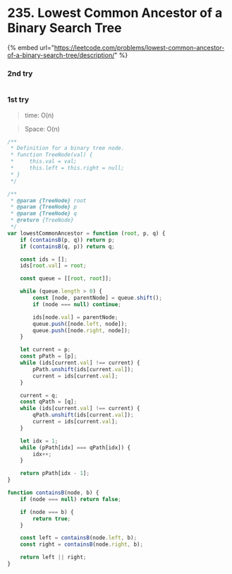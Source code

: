 # 235. Lowest Common Ancestor of a Binary Search Tree





{% embed url="https://leetcode.com/problems/lowest-common-ancestor-of-a-binary-search-tree/description/" %}



### 2nd try

```jsx
```

### 1st try

> time: O(n)

> Space: O(n)

```jsx
/**
 * Definition for a binary tree node.
 * function TreeNode(val) {
 *     this.val = val;
 *     this.left = this.right = null;
 * }
 */

/**
 * @param {TreeNode} root
 * @param {TreeNode} p
 * @param {TreeNode} q
 * @return {TreeNode}
 */
var lowestCommonAncestor = function (root, p, q) {
    if (containsB(p, q)) return p;
    if (containsB(q, p)) return q;

    const ids = [];
    ids[root.val] = root;

    const queue = [[root, root]];

    while (queue.length > 0) {
        const [node, parentNode] = queue.shift();
        if (node === null) continue;

        ids[node.val] = parentNode;
        queue.push([node.left, node]);
        queue.push([node.right, node]);
    }

    let current = p;
    const pPath = [p];
    while (ids[current.val] !== current) {
        pPath.unshift(ids[current.val]);
        current = ids[current.val];
    }

    current = q;
    const qPath = [q];
    while (ids[current.val] !== current) {
        qPath.unshift(ids[current.val]);
        current = ids[current.val];
    }

    let idx = 1;
    while (pPath[idx] === qPath[idx]) {
        idx++;
    }

    return pPath[idx - 1];
}

function containsB(node, b) {
    if (node === null) return false;

    if (node === b) {
        return true;
    }

    const left = containsB(node.left, b);
    const right = containsB(node.right, b);

    return left || right;
}
```

